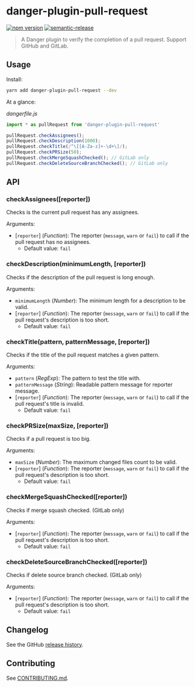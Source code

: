 # danger-plugin-pull-request

[![npm version](https://badge.fury.io/js/danger-plugin-pull-request.svg)](https://badge.fury.io/js/danger-plugin-pull-request)
[![semantic-release](https://img.shields.io/badge/%20%20%F0%9F%93%A6%F0%9F%9A%80-semantic--release-e10079.svg)](https://github.com/semantic-release/semantic-release)

> A Danger plugin to verify the completion of a pull request. Support GitHub and GitLab.

## Usage

Install:

```sh
yarn add danger-plugin-pull-request --dev
```

At a glance:

_dangerfile.js_
```js
import * as pullRequest from 'danger-plugin-pull-request'

pullRequest.checkAssignees();
pullRequest.checkDescription(1000);
pullRequest.checkTitle(/^\[[A-Za-z]+-\d+\]/);
pullRequest.checkPRSize(50);
pullRequest.checkMergeSquashChecked(); // GitLab only
pullRequest.checkDeleteSourceBranchChecked(); // GitLab only
```

## API

### checkAssignees([reporter])
Checks is the current pull request has any assignees.

Arguments:

- [`reporter`] (_Function_): The reporter (`message`, `warn` or `fail`) to call if the pull request has no assignees.
  - Default value: `fail`

### checkDescription(minimumLength, [reporter])
Checks if the description of the pull request is long enough.

Arguments:

- `minimumLength` (_Number_): The minimum length for a description to be valid.
- [`reporter`] (_Function_): The reporter (`message`, `warn` or `fail`) to call if the pull request's description is too short.
  - Default value: `fail`

### checkTitle(pattern, patternMessage, [reporter])
Checks if the title of the pull request matches a given pattern.

Arguments:

- `pattern` (_RegExp_): The pattern to test the title with.
- `patternMessage` (_String_): Readable pattern message for reporter message.
- [`reporter`] (_Function_): The reporter (`message`, `warn` or `fail`) to call if the pull request's title is invalid.
  - Default value: `fail`

### checkPRSize(maxSize, [reporter])
Checks if a pull request is too big.

Arguments:

- `maxSize` (_Number_): The maximum changed files count to be valid.
- [`reporter`] (_Function_): The reporter (`message`, `warn` or `fail`) to call if the pull request's description is too short.
  - Default value: `fail`

### checkMergeSquashChecked([reporter])
Checks if merge squash checked. (GitLab only)

Arguments:

- [`reporter`] (_Function_): The reporter (`message`, `warn` or `fail`) to call if the pull request's description is too short.
  - Default value: `fail`

### checkDeleteSourceBranchChecked([reporter])
Checks if delete source branch checked. (GitLab only)

Arguments:

- [`reporter`] (_Function_): The reporter (`message`, `warn` or `fail`) to call if the pull request's description is too short.
  - Default value: `fail`

## Changelog

See the GitHub [release history](https://github.com/rizalibnu/danger-plugin-pull-request/releases).

## Contributing

See [CONTRIBUTING.md](CONTRIBUTING.md).
